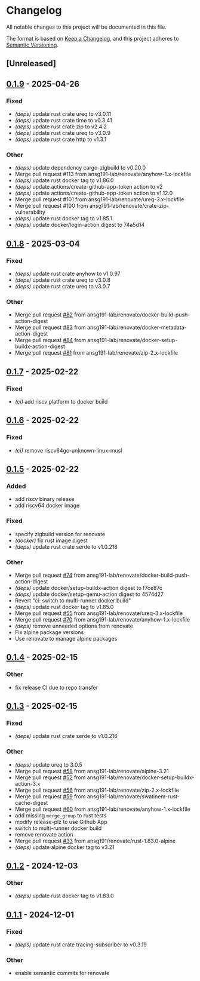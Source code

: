 # Changelog

All notable changes to this project will be documented in this file.

The format is based on [Keep a Changelog](https://keepachangelog.com/en/1.0.0/),
and this project adheres to [Semantic Versioning](https://semver.org/spec/v2.0.0.html).

## [Unreleased]

## [0.1.9](https://github.com/ansg191-lab/arr-backup/compare/v0.1.8...v0.1.9) - 2025-04-26

### Fixed

- *(deps)* update rust crate ureq to v3.0.11
- *(deps)* update rust crate time to v0.3.41
- *(deps)* update rust crate zip to v2.4.2
- *(deps)* update rust crate ureq to v3.0.9
- *(deps)* update rust crate http to v1.3.1

### Other

- *(deps)* update dependency cargo-zigbuild to v0.20.0
- Merge pull request #113 from ansg191-lab/renovate/anyhow-1.x-lockfile
- *(deps)* update rust docker tag to v1.86.0
- *(deps)* update actions/create-github-app-token action to v2
- *(deps)* update actions/create-github-app-token action to v1.12.0
- Merge pull request #101 from ansg191-lab/renovate/ureq-3.x-lockfile
- Merge pull request #100 from ansg191-lab/renovate/crate-zip-vulnerability
- *(deps)* update rust docker tag to v1.85.1
- *(deps)* update docker/login-action digest to 74a5d14

## [0.1.8](https://github.com/ansg191-lab/arr-backup/compare/v0.1.7...v0.1.8) - 2025-03-04

### Fixed

- *(deps)* update rust crate anyhow to v1.0.97
- *(deps)* update rust crate ureq to v3.0.8
- *(deps)* update rust crate ureq to v3.0.7

### Other

- Merge pull request [#82](https://github.com/ansg191-lab/arr-backup/pull/82) from ansg191-lab/renovate/docker-build-push-action-digest
- Merge pull request [#83](https://github.com/ansg191-lab/arr-backup/pull/83) from ansg191-lab/renovate/docker-metadata-action-digest
- Merge pull request [#84](https://github.com/ansg191-lab/arr-backup/pull/84) from ansg191-lab/renovate/docker-setup-buildx-action-digest
- Merge pull request [#81](https://github.com/ansg191-lab/arr-backup/pull/81) from ansg191-lab/renovate/zip-2.x-lockfile

## [0.1.7](https://github.com/ansg191-lab/arr-backup/compare/v0.1.6...v0.1.7) - 2025-02-22

### Fixed

- *(ci)* add riscv platform to docker build

## [0.1.6](https://github.com/ansg191-lab/arr-backup/compare/v0.1.5...v0.1.6) - 2025-02-22

### Fixed

- *(ci)* remove riscv64gc-unknown-linux-musl

## [0.1.5](https://github.com/ansg191-lab/arr-backup/compare/v0.1.4...v0.1.5) - 2025-02-22

### Added

- add riscv binary release
- add riscv64 docker image

### Fixed

- specify zigbuild version for renovate
- *(docker)* fix rust image digest
- *(deps)* update rust crate serde to v1.0.218

### Other

- Merge pull request [#74](https://github.com/ansg191-lab/arr-backup/pull/74) from ansg191-lab/renovate/docker-build-push-action-digest
- *(deps)* update docker/setup-buildx-action digest to f7ce87c
- *(deps)* update docker/setup-qemu-action digest to 4574d27
- Revert "ci: switch to multi-runner docker build"
- *(deps)* update rust docker tag to v1.85.0
- Merge pull request [#55](https://github.com/ansg191-lab/arr-backup/pull/55) from ansg191-lab/renovate/ureq-3.x-lockfile
- Merge pull request [#70](https://github.com/ansg191-lab/arr-backup/pull/70) from ansg191-lab/renovate/anyhow-1.x-lockfile
- *(deps)* remove unneeded options from renovate
- Fix alpine package versions
- Use renovate to manage alpine packages

## [0.1.4](https://github.com/ansg191-lab/arr-backup/compare/v0.1.3...v0.1.4) - 2025-02-15

### Other

- fix release CI due to repo transfer

## [0.1.3](https://github.com/ansg191-lab/arr-backup/compare/v0.1.2...v0.1.3) - 2025-02-15

### Fixed

- *(deps)* update rust crate serde to v1.0.216

### Other

- *(deps)* update ureq to 3.0.5
- Merge pull request [#58](https://github.com/ansg191-lab/arr-backup/pull/58) from ansg191-lab/renovate/alpine-3.21
- Merge pull request [#52](https://github.com/ansg191-lab/arr-backup/pull/52) from ansg191-lab/renovate/docker-setup-buildx-action-3.x
- Merge pull request [#56](https://github.com/ansg191-lab/arr-backup/pull/56) from ansg191-lab/renovate/zip-2.x-lockfile
- Merge pull request [#59](https://github.com/ansg191-lab/arr-backup/pull/59) from ansg191-lab/renovate/swatinem-rust-cache-digest
- Merge pull request [#60](https://github.com/ansg191-lab/arr-backup/pull/60) from ansg191-lab/renovate/anyhow-1.x-lockfile
- add missing `merge_group` to rust tests
- modify release-plz to use Github App
- switch to multi-runner docker build
- remove renovate action
- Merge pull request [#33](https://github.com/ansg191-lab/arr-backup/pull/33) from ansg191/renovate/rust-1.83.0-alpine
- *(deps)* update alpine docker tag to v3.21

## [0.1.2](https://github.com/ansg191/arr-backup/compare/v0.1.1...v0.1.2) - 2024-12-03

### Other

- *(deps)* update rust docker tag to v1.83.0

## [0.1.1](https://github.com/ansg191/arr-backup/compare/v0.1.0...v0.1.1) - 2024-12-01

### Fixed

- *(deps)* update rust crate tracing-subscriber to v0.3.19

### Other

- enable semantic commits for renovate
